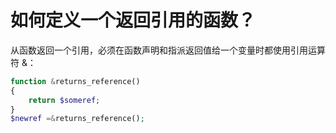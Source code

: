 # 如何定义一个返回引用的函数？

从函数返回一个引用，必须在函数声明和指派返回值给一个变量时都使用引用运算符 &：

```php
function &returns_reference()
{
    return $someref;
}
$newref =&returns_reference();
```